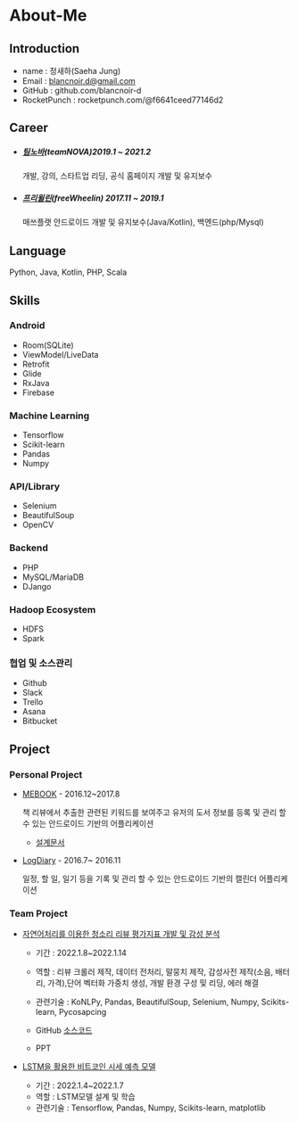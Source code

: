 # About-Me
## Introduction
- name : 정새하(Saeha Jung)
- Email : blancnoir.d@gmail.com
- GitHub : github.com/blancnoir-d
- RocketPunch : rocketpunch.com/@f6641ceed77146d2



## Career 
- ##### [팀노바](https://teamnova.co.kr/index2.php)(teamNOVA)2019.1 ~ 2021.2
  개발, 강의, 스타트업 리딩, 공식 홈페이지 개발 및 유지보수 

  

- ##### [프리윌린](https://freewheelin-recruit.oopy.io/)(freeWheelin) 2017.11 ~ 2019.1
  매쓰플랫 안드로이드 개발 및 유지보수(Java/Kotlin), 백엔드(php/Mysql)



## Language

 Python, Java, Kotlin, PHP, Scala



## Skills 

### Android
- Room(SQLite)
- ViewModel/LiveData
- Retrofit
- Glide
- RxJava
- Firebase

### Machine Learning
- Tensorflow
- Scikit-learn
- Pandas
- Numpy

### API/Library

- Selenium
- BeautifulSoup
- OpenCV



### Backend

- PHP
- MySQL/MariaDB
- DJango



### Hadoop Ecosystem

- HDFS
- Spark



### 협업 및 소스관리

- Github
- Slack
- Trello
- Asana
- Bitbucket


## Project
### Personal Project
- [MEBOOK](https://s3.us-west-2.amazonaws.com/secure.notion-static.com/669a214e-cbd8-4d11-8718-0690ec376287/portfolio_mebook_%EC%B6%95%EC%86%8C%EB%B3%B8.pdf?X-Amz-Algorithm=AWS4-HMAC-SHA256&X-Amz-Content-Sha256=UNSIGNED-PAYLOAD&X-Amz-Credential=AKIAT73L2G45EIPT3X45%2F20220125%2Fus-west-2%2Fs3%2Faws4_request&X-Amz-Date=20220125T091220Z&X-Amz-Expires=86400&X-Amz-Signature=7cb3b552c05724e8a3ee2f766b7a269d40dbbffaf18acd966669a8148f18fb6a&X-Amz-SignedHeaders=host&response-content-disposition=filename%20%3D%22portfolio_mebook_%25EC%25B6%2595%25EC%2586%258C%25EB%25B3%25B8.pdf%22&x-id=GetObject)   -  2016.12~2017.8
    
    책 리뷰에서 추출한 관련된 키워드를 보여주고 유저의 도서 정보를 등록 및 관리 할 수 있는 안드로이드 기반의 어플리케이션
    
    - [설계문서](https://s3.us-west-2.amazonaws.com/secure.notion-static.com/7194fc00-02b5-4b3d-aa22-b7e017dd375a/%EB%B9%85%EB%8D%B0%EC%9D%B4%ED%84%B0_%EC%84%A4%EA%B3%84_%EB%AC%B8%EC%84%9C.pdf?X-Amz-Algorithm=AWS4-HMAC-SHA256&X-Amz-Content-Sha256=UNSIGNED-PAYLOAD&X-Amz-Credential=AKIAT73L2G45EIPT3X45%2F20220125%2Fus-west-2%2Fs3%2Faws4_request&X-Amz-Date=20220125T085800Z&X-Amz-Expires=86400&X-Amz-Signature=ba0bc14b0e5cd1894521b0d04b2ae447c9964ab5022179b458c2e4a865b25d94&X-Amz-SignedHeaders=host&response-content-disposition=filename%20%3D%22%25EB%25B9%2585%25EB%258D%25B0%25EC%259D%25B4%25ED%2584%25B0_%25EC%2584%25A4%25EA%25B3%2584_%25EB%25AC%25B8%25EC%2584%259C.pdf%22&x-id=GetObject)
- [LogDiary](https://s3.us-west-2.amazonaws.com/secure.notion-static.com/a4b32d31-d8b5-4d06-bbae-d39c20d6894a/portfolio_logdiary_%EC%B6%95%EC%86%8C%EB%B3%B8.pdf?X-Amz-Algorithm=AWS4-HMAC-SHA256&X-Amz-Content-Sha256=UNSIGNED-PAYLOAD&X-Amz-Credential=AKIAT73L2G45EIPT3X45%2F20220125%2Fus-west-2%2Fs3%2Faws4_request&X-Amz-Date=20220125T090102Z&X-Amz-Expires=86400&X-Amz-Signature=5938e02268de152df1984509e5fac4b0def215907166f24f98f8b1b2f4c45872&X-Amz-SignedHeaders=host&response-content-disposition=filename%20%3D%22portfolio_logdiary_%25EC%25B6%2595%25EC%2586%258C%25EB%25B3%25B8.pdf%22&x-id=GetObject)  -  2016.7~ 2016.11
    
    일정, 할 일, 일기 등을 기록 및 관리 할 수 있는 안드로이드 기반의 캘린더 어플리케이션
### Team Project
- [자연어처리를 이용한 청소리 리뷰 평가지표 개발 및 감성 분석](https://ringed-fireplant-2f0.notion.site/10b26e46c11c4d8ba3d0db3c59d50d80)
    
    - 기간 : 2022.1.8~2022.1.14
    - 역할 : 리뷰 크롤러 제작, 데이터 전처리, 말뭉치 제작, 감성사전 제작(소음, 배터리, 가격),단어 벡터화 가중치 생성, 개발 환경 구성 및 리딩, 에러 해결
    - 관련기술 : KoNLPy, Pandas, BeautifulSoup, Selenium, Numpy, Scikits-learn, Pycosapcing
    
    - GitHub [소스코드](https://github.com/Growing3Team/Vacuum-cleaner_Natural-language)
    - PPT 
    
- [LSTM을 활용한 비트코인 시세 예측 모델](https://ringed-fireplant-2f0.notion.site/LSTM-658653bad85e4ee2abc31eee8825a866)
    
    - 기간 : 2022.1.4~2022.1.7
    - 역할 : LSTM모델 설계 및 학습
    - 관련기술 : Tensorflow, Pandas, Numpy, Scikits-learn, matplotlib
